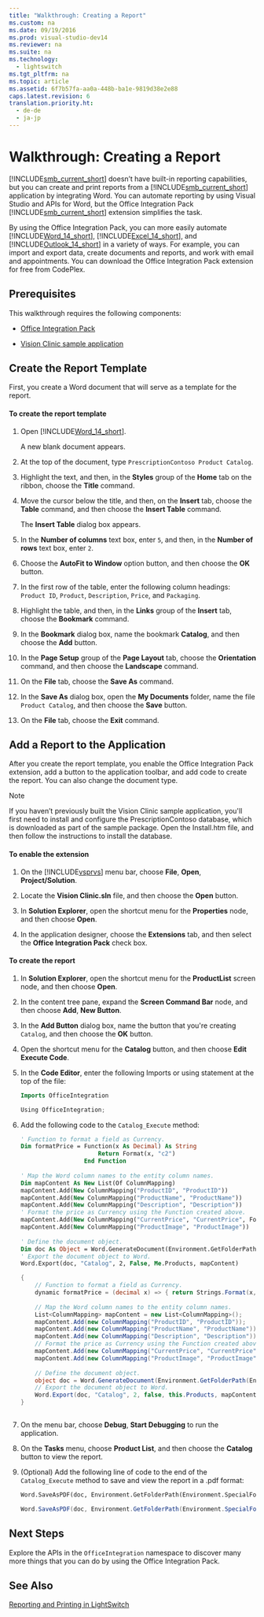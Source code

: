 ```yaml
---
title: "Walkthrough: Creating a Report"
ms.custom: na
ms.date: 09/19/2016
ms.prod: visual-studio-dev14
ms.reviewer: na
ms.suite: na
ms.technology: 
  - lightswitch
ms.tgt_pltfrm: na
ms.topic: article
ms.assetid: 6f7b57fa-aa0a-448b-ba1e-9819d38e2e88
caps.latest.revision: 6
translation.priority.ht: 
  - de-de
  - ja-jp
---
```

# Walkthrough: Creating a Report
[!INCLUDE[smb_current_short](../vs140/includes/smb_current_short_md.md)] doesn’t have built-in reporting capabilities, but you can create and print reports from a [!INCLUDE[smb_current_short](../vs140/includes/smb_current_short_md.md)] application by integrating Word. You can automate reporting by using Visual Studio and APIs for Word, but the Office Integration Pack [!INCLUDE[smb_current_short](../vs140/includes/smb_current_short_md.md)] extension simplifies the task.  
  
 By using the Office Integration Pack, you can more easily automate [!INCLUDE[Word_14_short](../vs140/includes/Word_14_short_md.md)], [!INCLUDE[Excel_14_short](../vs140/includes/Excel_14_short_md.md)], and [!INCLUDE[Outlook_14_short](../vs140/includes/Outlook_14_short_md.md)] in a variety of ways. For example, you can import and export data, create documents and reports, and work with email and appointments. You can download the Office Integration Pack extension for free from CodePlex.  
  
## Prerequisites  
 This walkthrough requires the following components:  
  
-   [Office Integration Pack](http://go.microsoft.com/fwlink/?LinkId=261875)  
  
-   [Vision Clinic sample application](http://go.microsoft.com/fwlink/?LinkId=261876)  
  
## Create the Report Template  
 First, you create a Word document that will serve as a template for the report.  
  
#### To create the report template  
  
1.  Open [!INCLUDE[Word_14_short](../vs140/includes/Word_14_short_md.md)].  
  
     A new blank document appears.  
  
2.  At the top of the document, type `PrescriptionContoso Product Catalog`.  
  
3.  Highlight the text, and then, in the **Styles** group of the **Home** tab on the ribbon, choose the **Title** command.  
  
4.  Move the cursor below the title, and then, on the **Insert** tab, choose the **Table** command, and then choose the **Insert Table** command.  
  
     The **Insert Table** dialog box appears.  
  
5.  In the **Number of columns** text box, enter `5`, and then, in the **Number of rows** text box, enter `2`.  
  
6.  Choose the **AutoFit to Window** option button, and then choose the **OK** button.  
  
7.  In the first row of the table, enter the following column headings: `Product ID`, `Product`, `Description`, `Price`, and `Packaging`.  
  
8.  Highlight the table, and then, in the **Links** group of the **Insert** tab, choose the **Bookmark** command.  
  
9. In the **Bookmark** dialog box, name the bookmark **Catalog**, and then choose the **Add** button.  
  
10. In the **Page Setup** group of the **Page Layout** tab, choose the **Orientation** command, and then choose the **Landscape** command.  
  
11. On the **File** tab, choose the **Save As** command.  
  
12. In the **Save As** dialog box, open the **My Documents** folder, name the file `Product Catalog`, and then choose the **Save** button.  
  
13. On the **File** tab, choose the **Exit** command.  
  
## Add a Report to the Application  
 After you create the report template, you enable the Office Integration Pack extension, add a button to the application toolbar, and add code to create the report. You can also change the document type.  
  
> [!NOTE]
>  If you haven’t previously built the Vision Clinic sample application, you'll first need to install and configure the PrescriptionContoso database, which is downloaded as part of the sample package. Open the Install.htm file, and then follow the instructions to install the database.  
  
#### To enable the extension  
  
1.  On the [!INCLUDE[vsprvs](../vs140/includes/vsprvs_md.md)] menu bar, choose **File**, **Open**, **Project/Solution**.  
  
2.  Locate the **Vision Clinic.sln** file, and then choose the **Open** button.  
  
3.  In **Solution Explorer**, open the shortcut menu for the **Properties** node, and then choose **Open**.  
  
4.  In the application designer, choose the **Extensions** tab, and then select the **Office Integration Pack** check box.  
  
#### To create the report  
  
1.  In **Solution Explorer**, open the shortcut menu for the **ProductList** screen node, and then choose **Open**.  
  
2.  In the content tree pane, expand the **Screen Command Bar** node, and then choose **Add**, **New Button**.  
  
3.  In the **Add Button** dialog box, name the button that you're creating `Catalog`, and then choose the **OK** button.  
  
4.  Open the shortcut menu for the **Catalog** button, and then choose **Edit Execute Code**.  
  
5.  In the **Code Editor**, enter the following Imports or using statement at the top of the file:  
  
    ```vb  
    Imports OfficeIntegration  
    ```  
  
    ```c#  
    Using OfficeIntegration;  
    ```  
  
6.  Add the following code to the `Catalog_Execute` method:  
  
    ```vb  
    ' Function to format a field as Currency.  
    Dim formatPrice = Function(x As Decimal) As String  
                          Return Format(x, "c2")  
                      End Function  
  
    ' Map the Word column names to the entity column names.  
    Dim mapContent As New List(Of ColumnMapping)  
    mapContent.Add(New ColumnMapping("ProductID", "ProductID"))  
    mapContent.Add(New ColumnMapping("ProductName", "ProductName"))  
    mapContent.Add(New ColumnMapping("Description", "Description"))  
    ' Format the price as Currency using the Function created above.  
    mapContent.Add(New ColumnMapping("CurrentPrice", "CurrentPrice", FormatDelegate:=formatPrice))  
    mapContent.Add(New ColumnMapping("ProductImage", "ProductImage"))  
  
    ' Define the document object.  
    Dim doc As Object = Word.GenerateDocument(Environment.GetFolderPath(Environment.SpecialFolder.MyDocuments) & "\Product Catalog.docx", Me.Products.SelectedItem, mapContent)  
    ' Export the document object to Word.  
    Word.Export(doc, "Catalog", 2, False, Me.Products, mapContent)  
    ```  
  
    ```c#  
    {  
        // Function to format a field as Currency.  
        dynamic formatPrice = (decimal x) => { return Strings.Format(x, "c2"); };  
  
        // Map the Word column names to the entity column names.  
        List<ColumnMapping> mapContent = new List<ColumnMapping>();  
        mapContent.Add(new ColumnMapping("ProductID", "ProductID"));  
        mapContent.Add(new ColumnMapping("ProductName", "ProductName"));  
        mapContent.Add(new ColumnMapping("Description", "Description"));  
        // Format the price as Currency using the Function created above.  
        mapContent.Add(new ColumnMapping("CurrentPrice", "CurrentPrice", FormatDelegate: formatPrice));  
        mapContent.Add(new ColumnMapping("ProductImage", "ProductImage"));  
  
        // Define the document object.  
        object doc = Word.GenerateDocument(Environment.GetFolderPath(Environment.SpecialFolder.MyDocuments) + "\\Product Catalog.docx", this.Products.SelectedItem, mapContent);  
        // Export the document object to Word.  
        Word.Export(doc, "Catalog", 2, false, this.Products, mapContent);  
    }  
  
    ```  
  
7.  On the menu bar, choose **Debug**, **Start Debugging** to run the application.  
  
8.  On the **Tasks** menu, choose **Product List**, and then choose the **Catalog** button to view the report.  
  
9. (Optional) Add the following line of code to the end of the `Catalog_Execute` method to save and view the report in a .pdf format:  
  
    ```vb  
    Word.SaveAsPDF(doc, Environment.GetFolderPath(Environment.SpecialFolder.MyDocuments) & "\Product Catalog.pdf", True)  
    ```  
  
    ```c#  
    Word.SaveAsPDF(doc, Environment.GetFolderPath(Environment.SpecialFolder.MyDocuments) + "\\Product Catalog.pdf", true);  
    ```  
  
## Next Steps  
 Explore the APIs in the `OfficeIntegration` namespace to discover many more things that you can do by using the Office Integration Pack.  
  
## See Also  
 [Reporting and Printing in LightSwitch](../vs140/Reporting-and-Printing-in-LightSwitch.md)